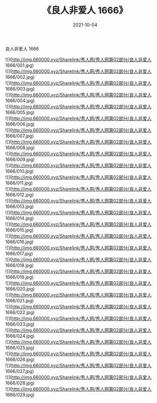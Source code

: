 ﻿---
layout: post
title:  《良人非爱人 1666》
date:   2021-10-04
img: http://img.660000.xyz/Sharelink/秀人网/秀人网第02部分/良人非爱人 1666/000.jpg
categories: [美女, 清纯, 唯美]
---

良人非爱人 1666

  ![](http://img.660000.xyz/Sharelink/秀人网/秀人网第02部分/良人非爱人 1666/001.jpg) <br> ![](http://img.660000.xyz/Sharelink/秀人网/秀人网第02部分/良人非爱人 1666/002.jpg) <br> ![](http://img.660000.xyz/Sharelink/秀人网/秀人网第02部分/良人非爱人 1666/003.jpg) <br> ![](http://img.660000.xyz/Sharelink/秀人网/秀人网第02部分/良人非爱人 1666/004.jpg) <br> ![](http://img.660000.xyz/Sharelink/秀人网/秀人网第02部分/良人非爱人 1666/005.jpg) <br> ![](http://img.660000.xyz/Sharelink/秀人网/秀人网第02部分/良人非爱人 1666/006.jpg) <br> ![](http://img.660000.xyz/Sharelink/秀人网/秀人网第02部分/良人非爱人 1666/007.jpg) <br> ![](http://img.660000.xyz/Sharelink/秀人网/秀人网第02部分/良人非爱人 1666/008.jpg) <br> ![](http://img.660000.xyz/Sharelink/秀人网/秀人网第02部分/良人非爱人 1666/009.jpg) <br> ![](http://img.660000.xyz/Sharelink/秀人网/秀人网第02部分/良人非爱人 1666/010.jpg) <br> ![](http://img.660000.xyz/Sharelink/秀人网/秀人网第02部分/良人非爱人 1666/011.jpg) <br> ![](http://img.660000.xyz/Sharelink/秀人网/秀人网第02部分/良人非爱人 1666/012.jpg) <br> ![](http://img.660000.xyz/Sharelink/秀人网/秀人网第02部分/良人非爱人 1666/013.jpg) <br> ![](http://img.660000.xyz/Sharelink/秀人网/秀人网第02部分/良人非爱人 1666/014.jpg) <br> ![](http://img.660000.xyz/Sharelink/秀人网/秀人网第02部分/良人非爱人 1666/015.jpg) <br> ![](http://img.660000.xyz/Sharelink/秀人网/秀人网第02部分/良人非爱人 1666/016.jpg) <br> ![](http://img.660000.xyz/Sharelink/秀人网/秀人网第02部分/良人非爱人 1666/017.jpg) <br> ![](http://img.660000.xyz/Sharelink/秀人网/秀人网第02部分/良人非爱人 1666/018.jpg) <br> ![](http://img.660000.xyz/Sharelink/秀人网/秀人网第02部分/良人非爱人 1666/019.jpg) <br> ![](http://img.660000.xyz/Sharelink/秀人网/秀人网第02部分/良人非爱人 1666/020.jpg) <br> ![](http://img.660000.xyz/Sharelink/秀人网/秀人网第02部分/良人非爱人 1666/021.jpg) <br> ![](http://img.660000.xyz/Sharelink/秀人网/秀人网第02部分/良人非爱人 1666/022.jpg) <br> ![](http://img.660000.xyz/Sharelink/秀人网/秀人网第02部分/良人非爱人 1666/023.jpg) <br> ![](http://img.660000.xyz/Sharelink/秀人网/秀人网第02部分/良人非爱人 1666/024.jpg) <br> ![](http://img.660000.xyz/Sharelink/秀人网/秀人网第02部分/良人非爱人 1666/025.jpg) <br> ![](http://img.660000.xyz/Sharelink/秀人网/秀人网第02部分/良人非爱人 1666/026.jpg) <br> ![](http://img.660000.xyz/Sharelink/秀人网/秀人网第02部分/良人非爱人 1666/027.jpg) <br> ![](http://img.660000.xyz/Sharelink/秀人网/秀人网第02部分/良人非爱人 1666/028.jpg) <br> ![](http://img.660000.xyz/Sharelink/秀人网/秀人网第02部分/良人非爱人 1666/029.jpg) <br>